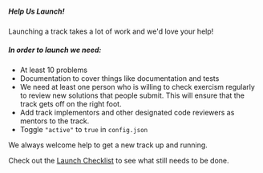 ##### Help Us Launch!

Launching a track takes a lot of work and we'd love your help!

##### In order to launch we need:

- At least 10 problems
- Documentation to cover things like documentation and tests
- We need at least one person who is willing to check exercism regularly to review new solutions that people submit. This will ensure that the track gets off on the right foot.
- Add track implementors and other designated code reviewers as mentors to the track. 
- Toggle `"active"` to `true` in `config.json`


We always welcome help to get a new track up and running.

Check out the [Launch Checklist](REPO/issues/1) to see what still needs to be done.
